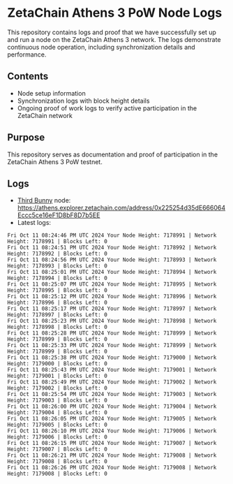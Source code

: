 # ZetaChain Athens 3 PoW Node Logs
This repository contains logs and proof that we have successfully set up and run a node on the ZetaChain Athens 3 network. The logs demonstrate continuous node operation, including synchronization details and performance.

## Contents
- Node setup information
- Synchronization logs with block height details
- Ongoing proof of work logs to verify active participation in the ZetaChain network

## Purpose
This repository serves as documentation and proof of participation in the ZetaChain Athens 3 PoW testnet.

## Logs

- [Third Bunny](https://thirdbunny.xyz/) node: https://athens.explorer.zetachain.com/address/0x225254d35dE666064Eccc5ce16eF1D8bF8D7b5EE
- Latest logs:
```
Fri Oct 11 08:24:46 PM UTC 2024 Your Node Height: 7178991 | Network Height: 7178991 | Blocks Left: 0
Fri Oct 11 08:24:51 PM UTC 2024 Your Node Height: 7178992 | Network Height: 7178992 | Blocks Left: 0
Fri Oct 11 08:24:56 PM UTC 2024 Your Node Height: 7178993 | Network Height: 7178993 | Blocks Left: 0
Fri Oct 11 08:25:01 PM UTC 2024 Your Node Height: 7178994 | Network Height: 7178994 | Blocks Left: 0
Fri Oct 11 08:25:07 PM UTC 2024 Your Node Height: 7178995 | Network Height: 7178995 | Blocks Left: 0
Fri Oct 11 08:25:12 PM UTC 2024 Your Node Height: 7178996 | Network Height: 7178996 | Blocks Left: 0
Fri Oct 11 08:25:17 PM UTC 2024 Your Node Height: 7178997 | Network Height: 7178997 | Blocks Left: 0
Fri Oct 11 08:25:23 PM UTC 2024 Your Node Height: 7178998 | Network Height: 7178998 | Blocks Left: 0
Fri Oct 11 08:25:28 PM UTC 2024 Your Node Height: 7178999 | Network Height: 7178999 | Blocks Left: 0
Fri Oct 11 08:25:33 PM UTC 2024 Your Node Height: 7178999 | Network Height: 7178999 | Blocks Left: 0
Fri Oct 11 08:25:38 PM UTC 2024 Your Node Height: 7179000 | Network Height: 7179000 | Blocks Left: 0
Fri Oct 11 08:25:43 PM UTC 2024 Your Node Height: 7179001 | Network Height: 7179001 | Blocks Left: 0
Fri Oct 11 08:25:49 PM UTC 2024 Your Node Height: 7179002 | Network Height: 7179002 | Blocks Left: 0
Fri Oct 11 08:25:54 PM UTC 2024 Your Node Height: 7179003 | Network Height: 7179003 | Blocks Left: 0
Fri Oct 11 08:26:00 PM UTC 2024 Your Node Height: 7179004 | Network Height: 7179004 | Blocks Left: 0
Fri Oct 11 08:26:05 PM UTC 2024 Your Node Height: 7179005 | Network Height: 7179005 | Blocks Left: 0
Fri Oct 11 08:26:10 PM UTC 2024 Your Node Height: 7179006 | Network Height: 7179006 | Blocks Left: 0
Fri Oct 11 08:26:15 PM UTC 2024 Your Node Height: 7179007 | Network Height: 7179007 | Blocks Left: 0
Fri Oct 11 08:26:21 PM UTC 2024 Your Node Height: 7179008 | Network Height: 7179008 | Blocks Left: 0
Fri Oct 11 08:26:26 PM UTC 2024 Your Node Height: 7179008 | Network Height: 7179008 | Blocks Left: 0
```
